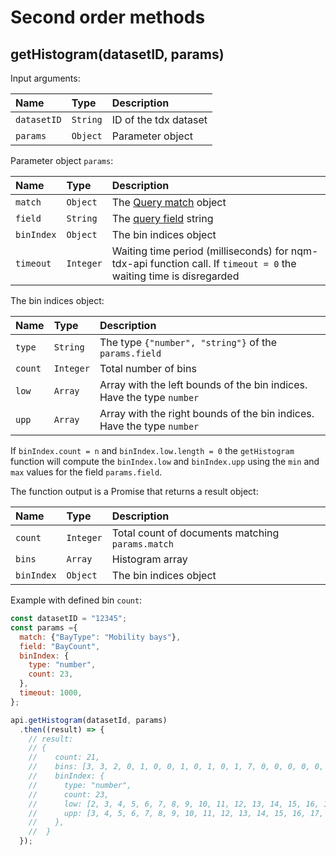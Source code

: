 # Second order methods

## getHistogram(datasetID, params)
Input arguments:

|Name|Type|Description|
|:---|:---|:---|
|```datasetID```|```String```|ID of the tdx dataset|
|```params```|```Object```|Parameter object|

Parameter object ```params```:

|Name|Type|Description|
|:---|:---|:---|
|```match```|```Object```|The [Query match](./params.md#query-match) object|
|```field```|```String```|The [query field](./params.md#query-field) string|
|```binIndex```|```Object```|The bin indices object|
|```timeout```|```Integer```|Waiting time period (milliseconds) for nqm-tdx-api function call. If ```timeout = 0``` the waiting time is disregarded|

The bin indices object:

|Name|Type|Description|
|:---|:---|:---|
|```type```|```String```|The type ```{"number", "string"}``` of the ```params.field```|
|```count```|```Integer```|Total number of bins|
|```low```|```Array```|Array with the left bounds of the bin indices. Have the type ```number```|
|```upp```|```Array```|Array with the right bounds of the bin indices. Have the type ```number```|

If ```binIndex.count = n``` and ```binIndex.low.length = 0``` the ```getHistogram``` function will compute
the ```binIndex.low``` and ```binIndex.upp``` using the ```min``` and ```max``` values for the field ```params.field```.

The function output is a Promise that returns a result object:

|Name|Type|Description|
|:---|:---|:---|
|```count```|```Integer```|Total count of documents matching ```params.match```|
|```bins```|```Array```|Histogram array|
|```binIndex```|```Object```|The bin indices object|

Example with defined bin ```count```:
```js
const datasetID = "12345";
const params ={
  match: {"BayType": "Mobility bays"},
  field: "BayCount",
  binIndex: {
    type: "number",
    count: 23,
  },
  timeout: 1000,
};

api.getHistogram(datasetId, params)
  .then((result) => {
    // result:
    // {
    //    count: 21,
    //    bins: [3, 3, 2, 0, 1, 0, 0, 1, 0, 1, 0, 1, 7, 0, 0, 0, 0, 0, 1, 0, 0, 0, 1],
    //    binIndex: {
    //      type: "number",
    //      count: 23,
    //      low: [2, 3, 4, 5, 6, 7, 8, 9, 10, 11, 12, 13, 14, 15, 16, 17, 18, 19, 20, 21, 22, 23, 24],
    //      upp: [3, 4, 5, 6, 7, 8, 9, 10, 11, 12, 13, 14, 15, 16, 17, 18, 19, 20, 21, 22, 23, 24, 25],
    //    },
    //  }
  });
```
